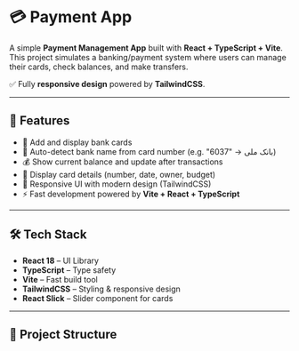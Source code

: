 # 💳 Payment App

A simple **Payment Management App** built with **React + TypeScript + Vite**.  
This project simulates a banking/payment system where users can manage their cards, check balances, and make transfers.  

✅ Fully **responsive design** powered by **TailwindCSS**.  

---

## 🚀 Features
- 📌 Add and display bank cards  
- 🏦 Auto-detect bank name from card number (e.g. "6037" → بانک ملی)  
- 💰 Show current balance and update after transactions  
- 📅 Display card details (number, date, owner, budget)  
- 🎨 Responsive UI with modern design (TailwindCSS)  
- ⚡ Fast development powered by **Vite + React + TypeScript**  

---

## 🛠️ Tech Stack
- **React 18** – UI Library  
- **TypeScript** – Type safety  
- **Vite** – Fast build tool  
- **TailwindCSS** – Styling & responsive design  
- **React Slick** – Slider component for cards  

---

## 📂 Project Structure
    
